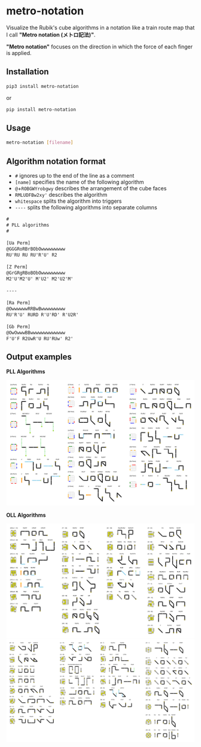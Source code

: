 # metro-notation

Visualize the Rubik's cube algorithms in a notation like a train route map that I call **"Metro notation (メトロ記法)"**.

**"Metro notation"** focuses on the direction in which the force of each finger is applied.

## Installation

```sh
pip3 install metro-notation
```

or

```sh
pip install metro-notation
```

## Usage

```sh
metro-notation [filename]
```

## Algorithm notation format

- ``#`` ignores up to the end of the line as a comment
- ``[name]`` specifies the name of the following algorithm
- ``@``+``ROBGWYrobgwy`` describes the arrangement of the cube faces
- ``RMLUDFBw2xy'`` describes the algorithm
- ``whitespace`` splits the algorithm into triggers
- ``----`` splits the following algorithms into separate columns

```
#
# PLL algorithms
#

[Ua Perm]
@GGGRoRBrBObOwwwwwwwww
RU'RU RU RU'R'U' R2

[Z Perm]
@GrGRgRBoBObOwwwwwwwww
M2'U'M2'U' M'U2' M2'U2'M'

----

[Ra Perm]
@OwwwwwwRRBwBwwwwwwwww
RU'R'U' RURD R'U'RD' R'U2R'

[Gb Perm]
@OwOwwwBBwwwwwwwwwwwww
F'U'F R2UwR'U RU'RUw' R2'
```

## Output examples

**PLL Algorithms**

<img src="images/pll-algorithms.png">

**OLL Algorithms**

<img src="images/oll-algorithms1.png">
<img src="images/oll-algorithms2.png">
